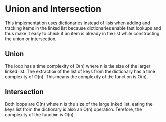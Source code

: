 # Union and Intersection

This implementation uses dictionaries instead of lists when adding and tracking items in the linked list because dictionaries enable fast lookups and thus make it easy to check if an item is already in the list while constructing the union or intersection.

## Union

The loop has a time complexity of O(n) where n is the size of the larger linked list.  The extraction of the list of keys from the dictionary has a time complexity of O(n). This means the complexity of the function is O(n). 

## Intersection

Both loops are O(n) where n is the size of the large linked list. eating the keys list from the dictionary is also an O(n) operation. Terefore, the complexity of the function is O(n).